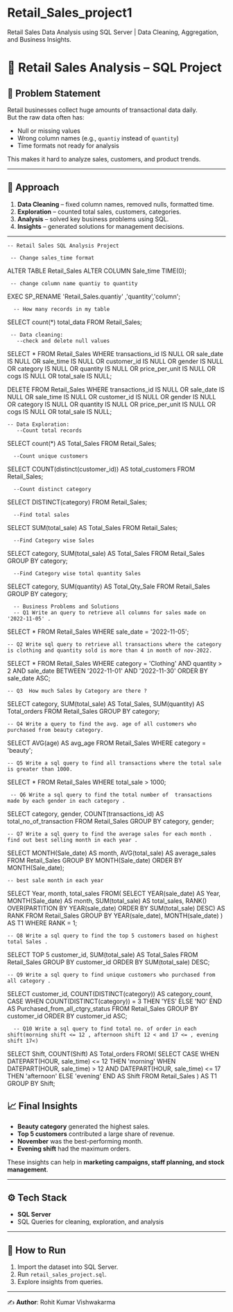 # Retail_Sales_project1
Retail Sales Data Analysis using SQL Server | Data Cleaning, Aggregation, and Business Insights.
# 🛒 Retail Sales Analysis – SQL Project  

## 📌 Problem Statement  
Retail businesses collect huge amounts of transactional data daily.  
But the raw data often has:  
- Null or missing values  
- Wrong column names (e.g., `quantiy` instead of `quantity`)  
- Time formats not ready for analysis  

This makes it hard to analyze sales, customers, and product trends.  

---

## 🔎 Approach  
1. **Data Cleaning** – fixed column names, removed nulls, formatted time.  
2. **Exploration** – counted total sales, customers, categories.  
3. **Analysis** – solved key business problems using SQL.  
4. **Insights** – generated solutions for management decisions.  

---

    -- Retail Sales SQL Analysis Project

     -- Change sales_time format
ALTER TABLE Retail_Sales
ALTER COLUMN Sale_time TIME(0);

     -- change column name quantiy to quantity
EXEC SP_RENAME 'Retail_Sales.quantiy' ,'quantity','column';

      -- How many records in my table
SELECT count(*) total_data FROM Retail_Sales;

     -- Data cleaning:
       --check and delete null values
SELECT * FROM Retail_Sales
WHERE transactions_id IS NULL 
      OR sale_date IS NULL OR sale_time IS NULL
      OR customer_id IS NULL OR gender IS NULL
      OR category IS NULL OR quantity IS NULL
      OR price_per_unit IS NULL OR cogs IS NULL OR total_sale IS NULL;

DELETE FROM Retail_Sales
WHERE transactions_id IS NULL 
      OR sale_date IS NULL OR sale_time IS NULL
      OR customer_id IS NULL OR gender IS NULL
      OR category IS NULL OR quantity IS NULL
      OR price_per_unit IS NULL OR cogs IS NULL OR total_sale IS NULL; 

    -- Data Exploration:
       --Count total records
SELECT count(*) AS Total_Sales FROM Retail_Sales;

      --Count unique customers
SELECT COUNT(distinct(customer_id)) AS total_customers FROM Retail_Sales;

      --Count distinct category
SELECT DISTINCT(category) FROM Retail_Sales;

      --Find total sales
SELECT SUM(total_sale) AS Total_Sales FROM Retail_Sales;

      --Find Category wise Sales
SELECT category, SUM(total_sale) AS Total_Sales FROM Retail_Sales GROUP BY category;

      --Find Category wise total quantity Sales
SELECT category, SUM(quantity) AS Total_Qty_Sale FROM Retail_Sales GROUP BY category;



      -- Business Problems and Solutions
      -- Q1 Write an query to retrieve all columns for sales made on '2022-11-05' .
SELECT * FROM Retail_Sales 
WHERE sale_date = '2022-11-05';

    -- Q2 Write sql query to retrieve all transactions where the category is clothing and quantity sold is more than 4 in month of nov-2022.
SELECT * FROM Retail_Sales
WHERE category = 'Clothing' AND quantity > 2 
         AND sale_date BETWEEN '2022-11-01' AND '2022-11-30'
ORDER BY sale_date ASC;

    -- Q3  How much Sales by Category are there ?
SELECT category, SUM(total_sale) AS Total_Sales, 
       SUM(quantity) AS Total_orders 
FROM Retail_Sales 
GROUP BY category;

    -- Q4 Write a query to find the avg. age of all customers who purchased from beauty category.
SELECT AVG(age) AS avg_age 
FROM Retail_Sales 
WHERE category = 'beauty';

    -- Q5 Write a sql query to find all transactions where the total sale is greater than 1000.
SELECT * 
FROM Retail_Sales 
WHERE total_sale > 1000;

     -- Q6 Write a sql query to find the total number of  transactions made by each gender in each category .
SELECT category, gender, 
       COUNT(transactions_id) AS total_no_of_transaction 
FROM Retail_Sales
GROUP BY category, gender;

    -- Q7 Write a sql query to find the average sales for each month . find out best selling month in each year .
SELECT MONTH(Sale_date) AS month, 
      AVG(total_sale) AS average_sales 
FROM Retail_Sales GROUP BY MONTH(Sale_date) 
ORDER BY MONTH(Sale_date);

    -- best sale month in each year
SELECT Year, month, total_sales FROM(
    SELECT YEAR(sale_date) AS Year, MONTH(Sale_date) AS month, SUM(total_sale) AS total_sales,
           RANK() OVER(PARTITION BY YEAR(sale_date) ORDER BY SUM(total_sale) DESC) AS RANK
    FROM Retail_Sales
    GROUP BY YEAR(sale_date), MONTH(sale_date)
) AS T1 WHERE RANK = 1;

    -- Q8 Write a sql query to find the top 5 customers based on highest total Sales .
SELECT TOP 5 customer_id, SUM(total_sale) AS Total_Sales
FROM Retail_Sales 
GROUP BY customer_id 
ORDER BY SUM(total_sale) DESC;

    -- Q9 Write a sql query to find unique customers who purchased from all category .
SELECT customer_id, COUNT(DISTINCT(category)) AS category_count,
       CASE 
          WHEN COUNT(DISTINCT(category)) = 3 THEN 'YES' 
          ELSE 'NO' 
       END AS Purchased_from_all_ctgry_status
FROM Retail_Sales 
GROUP BY customer_id 
ORDER BY customer_id ASC;

      -- Q10 Write a sql query to find total no. of order in each shift(morning shift <= 12 , afternoon shift 12 < and 17 <= , evening shift 17<)
SELECT Shift, COUNT(Shift) AS Total_orders FROM(
    SELECT CASE
        WHEN DATEPART(HOUR, sale_time) <= 12 THEN 'morning'
        WHEN DATEPART(HOUR, sale_time) > 12 AND DATEPART(HOUR, sale_time) <= 17 THEN 'afternoon'
        ELSE 'evening' END AS Shift
    FROM Retail_Sales
) AS T1 GROUP BY Shift;


## 📈 Final Insights  
- **Beauty category** generated the highest sales.  
- **Top 5 customers** contributed a large share of revenue.  
- **November** was the best-performing month.  
- **Evening shift** had the maximum orders.  

These insights can help in **marketing campaigns, staff planning, and stock management**.  

---

## ⚙️ Tech Stack  
- **SQL Server**  
- SQL Queries for cleaning, exploration, and analysis  

---

## 🚀 How to Run  
1. Import the dataset into SQL Server.  
2. Run `retail_sales_project.sql`.  
3. Explore insights from queries.  

---

✍️ **Author**: Rohit Kumar Vishwakarma  
